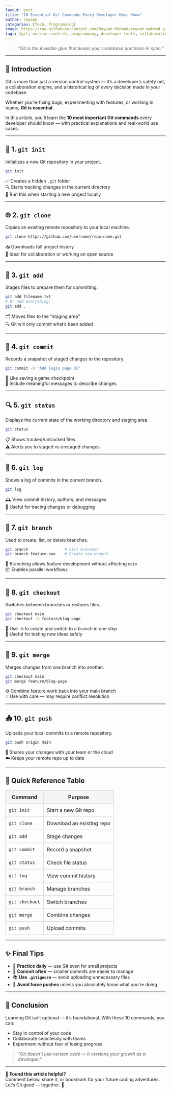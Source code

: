 ```yaml
---
layout: post
title: "10 Essential Git Commands Every Developer Must Know"
author: rayean
categories: [Tech, Programming]
image: https://raw.githubusercontent.com/Rayean-Mahmud/rayean-mahmud.github.io/main/assets/images/git-commands.png
tags: [git, version control, programming, developer tools, collaboration]
---
```


> _“Git is the invisible glue that keeps your codebase and team in sync.”_

---

## 🚀 Introduction

Git is more than just a version control system — it’s a developer’s safety net, a collaboration engine, and a historical log of every decision made in your codebase.

Whether you’re fixing bugs, experimenting with features, or working in teams, **Git is essential**.

In this article, you'll learn the **10 most important Git commands** every developer should know — with practical explanations and real-world use cases.

---

## 🧰 1. `git init`

Initializes a new Git repository in your project.

```bash
git init
```

✅ Creates a hidden `.git` folder  
🔍 Starts tracking changes in the current directory  
📁 Run this when starting a new project locally

---

## 🌐 2. `git clone`

Copies an existing remote repository to your local machine.

```bash
git clone https://github.com/username/repo-name.git
```

📥 Downloads full project history  
🤝 Ideal for collaboration or working on open source

---

## 📂 3. `git add`

Stages files to prepare them for committing.

```bash
git add filename.txt
# Or add everything:
git add .
```

🗂️ Moves files to the "staging area"  
🔍 Git will only commit what’s been added

---

## 💾 4. `git commit`

Records a snapshot of staged changes to the repository.

```bash
git commit -m "Add login page UI"
```

📸 Like saving a game checkpoint  
📝 Include meaningful messages to describe changes

---

## 🔍 5. `git status`

Displays the current state of the working directory and staging area.

```bash
git status
```

📋 Shows tracked/untracked files  
⚠️ Alerts you to staged vs unstaged changes

---

## 📜 6. `git log`

Shows a log of commits in the current branch.

```bash
git log
```

🕰️ View commit history, authors, and messages  
🔎 Useful for tracing changes or debugging

---

## 🌿 7. `git branch`

Used to create, list, or delete branches.

```bash
git branch                # List branches
git branch feature-nav    # Create new branch
```

🌱 Branching allows feature development without affecting `main`  
📦 Enables parallel workflows

---

## 🔁 8. `git checkout`

Switches between branches or restores files.

```bash
git checkout main
git checkout -b feature/blog-page
```

🔀 Use `-b` to create and switch to a branch in one step  
🧪 Useful for testing new ideas safely

---

## 🔀 9. `git merge`

Merges changes from one branch into another.

```bash
git checkout main
git merge feature/blog-page
```

⚙️ Combine feature work back into your main branch  
💡 Use with care — may require conflict resolution

---

## 📤 10. `git push`

Uploads your local commits to a remote repository.

```bash
git push origin main
```

🚀 Shares your changes with your team or the cloud  
☁️ Keeps your remote repo up to date

---

## 🧠 Quick Reference Table

<table style="width:100%; border-collapse: collapse;">
  <thead>
    <tr style="background-color: #f5f5f5;">
      <th style="border: 1px solid #ccc; padding: 10px;">Command</th>
      <th style="border: 1px solid #ccc; padding: 10px;">Purpose</th>
    </tr>
  </thead>
  <tbody>
    <tr>
      <td style="border: 1px solid #ccc; padding: 10px;"><code>git init</code></td>
      <td style="border: 1px solid #ccc; padding: 10px;">Start a new Git repo</td>
    </tr>
    <tr>
      <td style="border: 1px solid #ccc; padding: 10px;"><code>git clone</code></td>
      <td style="border: 1px solid #ccc; padding: 10px;">Download an existing repo</td>
    </tr>
    <tr>
      <td style="border: 1px solid #ccc; padding: 10px;"><code>git add</code></td>
      <td style="border: 1px solid #ccc; padding: 10px;">Stage changes</td>
    </tr>
    <tr>
      <td style="border: 1px solid #ccc; padding: 10px;"><code>git commit</code></td>
      <td style="border: 1px solid #ccc; padding: 10px;">Record a snapshot</td>
    </tr>
    <tr>
      <td style="border: 1px solid #ccc; padding: 10px;"><code>git status</code></td>
      <td style="border: 1px solid #ccc; padding: 10px;">Check file status</td>
    </tr>
    <tr>
      <td style="border: 1px solid #ccc; padding: 10px;"><code>git log</code></td>
      <td style="border: 1px solid #ccc; padding: 10px;">View commit history</td>
    </tr>
    <tr>
      <td style="border: 1px solid #ccc; padding: 10px;"><code>git branch</code></td>
      <td style="border: 1px solid #ccc; padding: 10px;">Manage branches</td>
    </tr>
    <tr>
      <td style="border: 1px solid #ccc; padding: 10px;"><code>git checkout</code></td>
      <td style="border: 1px solid #ccc; padding: 10px;">Switch branches</td>
    </tr>
    <tr>
      <td style="border: 1px solid #ccc; padding: 10px;"><code>git merge</code></td>
      <td style="border: 1px solid #ccc; padding: 10px;">Combine changes</td>
    </tr>
    <tr>
      <td style="border: 1px solid #ccc; padding: 10px;"><code>git push</code></td>
      <td style="border: 1px solid #ccc; padding: 10px;">Upload commits</td>
    </tr>
  </tbody>
</table>

---

## ✨ Final Tips

- 🔄 **Practice daily** — use Git even for small projects  
- 🧼 **Commit often** — smaller commits are easier to manage  
- 📚 **Use `.gitignore`** — avoid uploading unnecessary files  
- 🛑 **Avoid force pushes** unless you absolutely know what you’re doing

---

## 📌 Conclusion

Learning Git isn’t optional — it’s foundational. With these 10 commands, you can:

- Stay in control of your code
- Collaborate seamlessly with teams
- Experiment without fear of losing progress

> _“Git doesn’t just version code — it versions your growth as a developer.”_

---

💬 **Found this article helpful?**  
Comment below, share it, or bookmark for your future coding adventures. Let’s Git good — together. 💪
